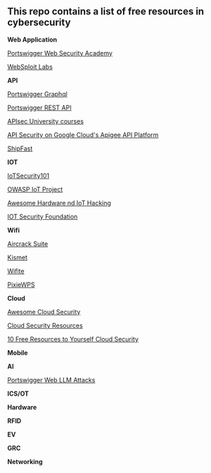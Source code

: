 ## This repo contains a list of free resources in cybersecurity


**Web Application** 

[Portswigger Web Security Academy](https://portswigger.net/web-security)

[WebSploit Labs](https://websploit.org/)


**API**

[Portswigger Graphql](https://portswigger.net/web-security/graphql)

[Portswigger REST API](https://portswigger.net/web-security/api-testing)

[APIsec University courses](https://www.apisecuniversity.com/#courses)

[API Security on Google Cloud's Apigee API Platform](https://www.cloudskillsboost.google/course_templates/255)

[ShipFast](https://github.com/approov/shipfast-api-protection)

**IOT**

[IoTSecurity101](https://github.com/V33RU/IoTSecurity101)

[OWASP IoT Project](https://owasp.org/www-project-internet-of-things/)

[Awesome Hardware nd IoT Hacking](https://github.com/CyberSecurityUP/Awesome-Hardware-and-IoT-Hacking#readme)

[IOT Security Foundation](https://iotsecurityfoundation.org/)



**Wifi**

[Aircrack Suite](https://www.aircrack-ng.org/)

[Kismet](https://www.kismetwireless.net/docs/)

[Wifite](https://github.com/derv82/wifite)

[PixieWPS](https://github.com/wiire-a/pixiewps)

**Cloud**

[Awesome Cloud Security](https://github.com/4ndersonLin/awesome-cloud-security)

[Cloud Security Resources](https://medium.com/@0xRad1ant/cloud-security-resources-b40f47987462)

[10 Free Resources to Yourself Cloud Security](https://www.ascendcloudsolutions.com/10-free-resources-to-teach-yourself-cloud-security)

**Mobile**

**AI**

[Portswigger Web LLM Attacks](https://portswigger.net/web-security/learning-paths/llm-attacks)

**ICS/OT**

**Hardware**

**RFID**

**EV**

**GRC**

**Networking**







